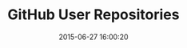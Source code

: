 ---
layout: post
title:  "GitHub User Repositories"
date:   2015-06-27 16:00:20
categories: github
tags: profile list empty dataviz 
screenshot: github-profile-2.jpg
alt-screenshots: github-profile-2-empty.jpg 
---